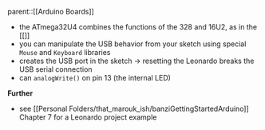 parent::[[Arduino Boards]]


- the ATmega32U4 combines the functions of the 328 and 16U2, as in the [[]]
- you can manipulate the USB behavior from your sketch using special `Mouse` and `Keyboard` libraries
- creates the USB port in the sketch -> resetting the Leonardo breaks the USB serial connection
- can `analogWrite()` on pin 13 (the internal LED)

**Further**
- see [[Personal Folders/that_marouk_ish/banziGettingStartedArduino]] Chapter 7 for a Leonardo project example